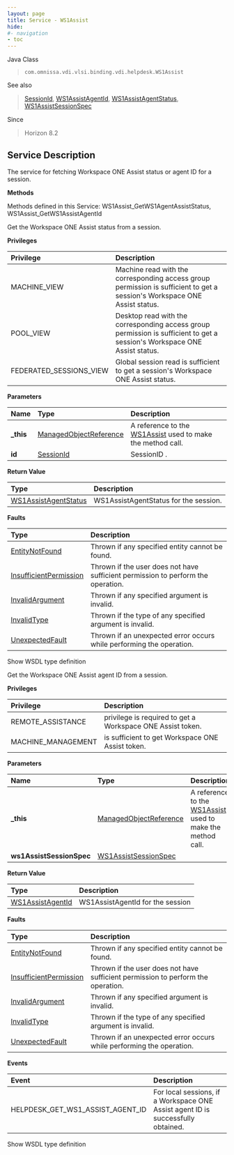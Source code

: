 ```yaml
---
layout: page
title: Service - WS1Assist
hide:
#- navigation
- toc
---
```








Java Class
> `com.omnissa.vdi.vlsi.binding.vdi.helpdesk.WS1Assist`

See also
> [SessionId](vdi.entity.SessionId.md), [WS1AssistAgentId](vdi.helpdesk.WS1Assist.WS1AssistAgentId.md), [WS1AssistAgentStatus](vdi.helpdesk.WS1Assist.WS1AssistAgentStatus.md), [WS1AssistSessionSpec](vdi.helpdesk.WS1Assist.WS1AssistSessionSpec.md)

Since
> Horizon 8.2





## Service Description

The service for fetching Workspace ONE Assist status or agent ID for a session.

**Methods**

Methods defined in this Service:
WS1Assist_GetWS1AgentAssistStatus, WS1Assist_GetWS1AssistAgentId




Get the Workspace ONE Assist status from a session.

**Privileges**

Privilege | Description
:---|:---
MACHINE_VIEW|  Machine read with the corresponding access group permission is sufficient to get a session's Workspace ONE Assist status.
POOL_VIEW|  Desktop read with the corresponding access group permission is sufficient to get a session's Workspace ONE Assist status.
FEDERATED_SESSIONS_VIEW|  Global session read is sufficient to get a session's Workspace ONE Assist status.



**Parameters**

 Name | Type | Description
:---|:---|:---
**_this**| [ManagedObjectReference](vmodl.ManagedObjectReference.md)|  A reference to the [WS1Assist](vdi.helpdesk.WS1Assist.md) used to make the method call.
**id**| [SessionId](vdi.entity.SessionId.md)|  SessionID .




**Return Value**

Type | Description
:---|:---
[WS1AssistAgentStatus](vdi.helpdesk.WS1Assist.WS1AssistAgentStatus.md)| WS1AssistAgentStatus for the session.



**Faults**

Type | Description
:---|:---
[EntityNotFound](vdi.fault.EntityNotFound.md)| Thrown if any specified entity cannot be found.
[InsufficientPermission](vdi.fault.InsufficientPermission.md)| Thrown if the user does not have sufficient permission to perform the operation.
[InvalidArgument](vdi.fault.InvalidArgument.md)| Thrown if any specified argument is invalid.
[InvalidType](vdi.fault.InvalidType.md)| Thrown if the type of any specified argument is invalid.
[UnexpectedFault](vdi.fault.UnexpectedFault.md)| Thrown if an unexpected error occurs while performing the operation.

Show WSDL type definition







Get the Workspace ONE Assist agent ID from a session.

**Privileges**

Privilege | Description
:---|:---
REMOTE_ASSISTANCE|  privilege is required to get a Workspace ONE Assist token.
MACHINE_MANAGEMENT|  is sufficient to get Workspace ONE Assist token.



**Parameters**

 Name | Type | Description
:---|:---|:---
**_this**| [ManagedObjectReference](vmodl.ManagedObjectReference.md)|  A reference to the [WS1Assist](vdi.helpdesk.WS1Assist.md) used to make the method call.
**ws1AssistSessionSpec**| [WS1AssistSessionSpec](vdi.helpdesk.WS1Assist.WS1AssistSessionSpec.md)|




**Return Value**

Type | Description
:---|:---
[WS1AssistAgentId](vdi.helpdesk.WS1Assist.WS1AssistAgentId.md)| WS1AssistAgentId for the session



**Faults**

Type | Description
:---|:---
[EntityNotFound](vdi.fault.EntityNotFound.md)| Thrown if any specified entity cannot be found.
[InsufficientPermission](vdi.fault.InsufficientPermission.md)| Thrown if the user does not have sufficient permission to perform the operation.
[InvalidArgument](vdi.fault.InvalidArgument.md)| Thrown if any specified argument is invalid.
[InvalidType](vdi.fault.InvalidType.md)| Thrown if the type of any specified argument is invalid.
[UnexpectedFault](vdi.fault.UnexpectedFault.md)| Thrown if an unexpected error occurs while performing the operation.



**Events**

Event | Description
:---|:---
HELPDESK_GET_WS1_ASSIST_AGENT_ID|  For local sessions, if a Workspace ONE Assist agent ID is successfully obtained.

Show WSDL type definition












 
